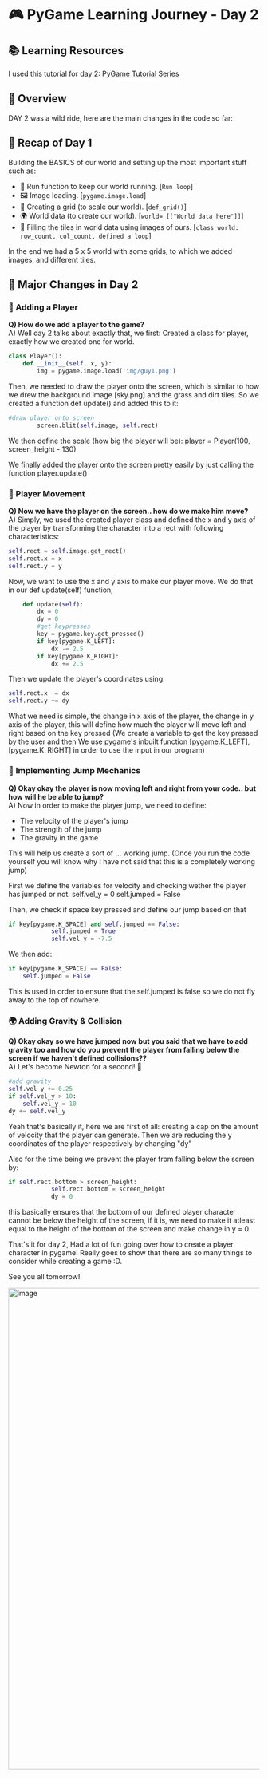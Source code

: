 # 🎮 PyGame Learning Journey - Day 2

## 📚 Learning Resources
I used this tutorial for day 2:
[PyGame Tutorial Series](https://www.youtube.com/watch?v=W_JRd3ntyBg&list=PLjcN1EyupaQnHM1I9SmiXfbT6aG4ezUvu&index=2)

## 🎯 Overview
DAY 2 was a wild ride, here are the main changes in the code so far:

## 🔄 Recap of Day 1
Building the BASICS of our world and setting up the most important stuff such as:

- 🔁 Run function to keep our world running. [`Run loop`]
- 🖼️ Image loading. [`pygame.image.load`]
- 📏 Creating a grid (to scale our world). [`def_grid()`]
- 🌍 World data (to create our world). [`world= [["World data here"]]`]
- 🎨 Filling the tiles in world data using images of ours. [`class world: row_count, col_count, defined a loop`]

In the end we had a 5 x 5 world with some grids, to which we added images, and different tiles.

## 🚀 Major Changes in Day 2

### 👾 Adding a Player
**Q) How do we add a player to the game?**  
A) Well day 2 talks about exactly that, we first:
Created a class for player, exactly how we created one for world.
```python
class Player():
    def __init__(self, x, y):
        img = pygame.image.load('img/guy1.png')
```
Then, we needed to draw the player onto the screen, which is similar to how we drew the background image [sky.png] and the grass and dirt tiles.
So we created a function def update()
and added this to it:
```python
#draw player onto screen
		screen.blit(self.image, self.rect)
```
We then define the scale (how big the player will be):
player = Player(100, screen_height - 130)

We finally added the player onto the screen pretty easily by just calling the function 
player.update()

### 🏃 Player Movement
**Q) Now we have the player on the screen.. how do we make him move?**  
A) Simply, we used the created player class and defined the x and y axis of the player
by transforming the character into a rect with following characteristics:
```python
self.rect = self.image.get_rect()
self.rect.x = x
self.rect.y = y
```
Now, we want to use the x and y axis to make our player move.
We do that in our def update(self) function,
```python
    def update(self):
        dx = 0
		dy = 0
		#get keypresses
		key = pygame.key.get_pressed()
		if key[pygame.K_LEFT]:
			dx -= 2.5
		if key[pygame.K_RIGHT]:
			dx += 2.5
```
Then we update the player's coordinates using:
```python
self.rect.x += dx
self.rect.y += dy    
```
What we need is simple, the change in x axis of the player, the change in y axis of the player, this will define how much the player will move left and right based on the key pressed (We create a variable to get the key pressed by the user and then We use pygame's inbuilt function [pygame.K_LEFT], [pygame.K_RIGHT] in order to use the input in our program)

### 🦘 Implementing Jump Mechanics
**Q) Okay okay the player is now moving left and right from your code.. but how will he be able to jump?**  
A) Now in order to make the player jump, we need to define:
- The velocity of the player's jump
- The strength of the jump
- The gravity in the game

This will help us create a sort of ... working jump. (Once you run the code yourself you will know why I have not said that this is a completely working jump)

First we define the variables for velocity and checking wether the player has jumped or not.
self.vel_y = 0
self.jumped = False

Then, we check if space key pressed and define our jump based on that
```python
if key[pygame.K_SPACE] and self.jumped == False:
			self.jumped = True
			self.vel_y = -7.5
```

We then add:
```python
if key[pygame.K_SPACE] == False:
	self.jumped = False
```
This is used in order to ensure that the self.jumped is false so we do not fly away to the top of nowhere.

### 🌍 Adding Gravity & Collision
**Q) Okay okay so we have jumped now but you said that we have to add gravity too and how do you prevent the player from falling below the screen if we haven't defined collisions??**  
A) Let's become Newton for a second! 🍎

```python
#add gravity
self.vel_y += 0.25  
if self.vel_y > 10:
    self.vel_y = 10
dy += self.vel_y
```
Yeah that's basically it, here we are first of all:
 creating a cap on the amount of velocity that the player can generate. 
 Then we are reducing the y coordinates of the player respectively by changing "dy"


Also for the time being we prevent the player from falling below the screen by:
```python
if self.rect.bottom > screen_height:
			self.rect.bottom = screen_height
			dy = 0
```
this basically ensures that the bottom of our defined player character cannot be below the height of the screen, if it is, we need to make it atleast equal to the height of the bottom of the screen and make change in y = 0.

That's it for day 2,
Had a lot of fun going over how to create a player character in pygame!
Really goes to show that there are so many things to consider while creating a game :D.

See you all tomorrow!

<img width="931" height="966" alt="image" src="https://github.com/user-attachments/assets/258d230e-6185-48c2-bf0c-4c486c78e4cc" />